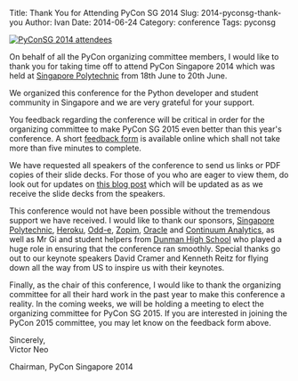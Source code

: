 Title: Thank You for Attending PyCon SG 2014
Slug: 2014-pyconsg-thank-you
Author: Ivan
Date: 2014-06-24
Category: conference
Tags: pyconsg


[![PyConSG 2014 attendees]({filename}/img/2014-pyconsg-crowd.jpg)](
https://www.flickr.com/photos/mbrochh/14465517992/)


On behalf of all the PyCon organizing committee members, I would like to thank
you for taking time off to attend PyCon Singapore 2014 which was held at
[Singapore Polytechnic](http://www.sp.edu.sg/) from 18th June to 20th June. 

We organized this conference for the Python developer and student community in
Singapore and we are very grateful for your support.

You feedback regarding the conference will be critical in order for the
organizing committee to make PyCon SG 2015 even better than this year's
conference. A short [feedback form](
https://docs.google.com/forms/d/1A5NoxhvrD2mnrT47b88LKjng63v3kZfT6smDOSc5rAk/viewform)
is available online which shall not take more than five minutes to
complete.

We have requested all speakers of the conference to send us links or PDF copies
of their slide decks. For those of you who are eager to view them, do look out
for updates on [this blog post](https://pycon.sg/news/2014/6/21/slides/)
which will be updated as as we receive the slide decks from the speakers.

This conference would not have been possible without the tremendous support we
have received. I would like to thank our sponsors, [Singapore
Polytechnic](http://www.sp.edu.sg), [Heroku](http://www.heroku.com/),
[Odd-e](http://www.odd-e.com/), [Zopim](https://www.zopim.com/),
[Oracle](http://www.oracle.com/) and [Continuum
Analytics](http://continuum.io/), as well as Mr Gi and student helpers from
[Dunman High School](http://www.dhs.sg/) who played a huge role in ensuring that
the conference ran smoothly. Special thanks go out to our keynote speakers David
Cramer and Kenneth Reitz for flying down all the way from US to inspire us with
their keynotes.

Finally, as the chair of this conference, I would like to thank the organizing
committee for all their hard work in the past year to make this conference a
reality. In the coming weeks, we will be holding a meeting to elect the
organizing committee for PyCon SG 2015. If you are interested in joining the
PyCon 2015 committee, you may let know on the feedback form above.


Sincerely,  
Victor Neo

Chairman, PyCon Singapore 2014

